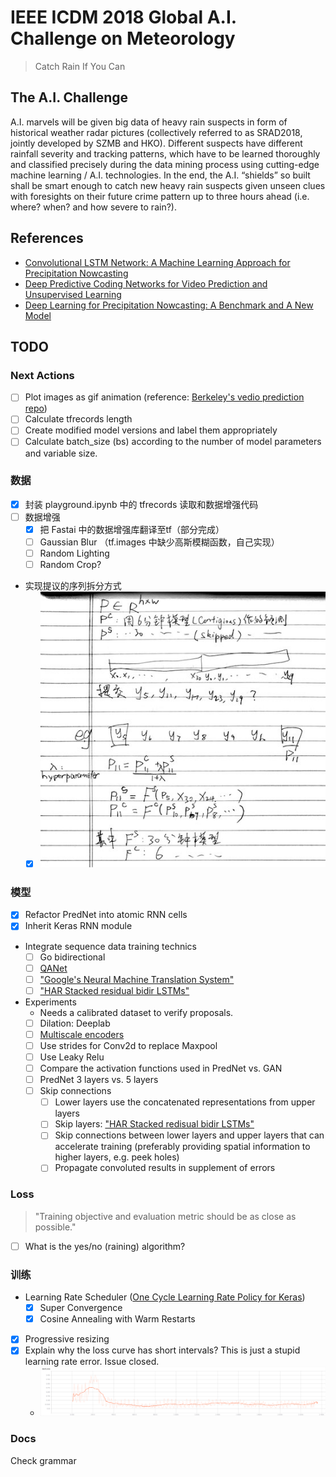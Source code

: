 # IEEE ICDM 2018 Global A.I. Challenge on Meteorology

> Catch Rain If You Can

## The A.I. Challenge

A.I. marvels will be given big data of heavy rain suspects in form of historical weather radar pictures (collectively referred to as SRAD2018, jointly developed by SZMB and HKO). Different suspects have different rainfall severity and tracking patterns, which have to be learned thoroughly and classified precisely during the data mining process using cutting-edge machine learning / A.I. technologies. In the end, the A.I. “shields” so built shall be smart enough to catch new heavy rain suspects given unseen clues with foresights on their future crime pattern up to three hours ahead (i.e. where? when? and how severe to rain?).

## References

- [Convolutional LSTM Network: A Machine Learning Approach for Precipitation Nowcasting](https://arxiv.org/abs/1506.04214)
- [Deep Predictive Coding Networks for Video Prediction and Unsupervised Learning](https://arxiv.org/abs/1605.08104)
- [Deep Learning for Precipitation Nowcasting: A Benchmark and A New Model](https://arxiv.org/abs/1706.03458)

## TODO

### Next Actions

- [ ] Plot images as gif animation (reference: [Berkeley's vedio prediction repo](https://alexlee-gk.github.io/video_prediction/))
- [ ] Calculate tfrecords length
- [ ] Create modified model versions and label them appropriately
- [ ] Calculate batch_size (bs) according to the number of model parameters and variable size.

### 数据

- [x] 封装 playground.ipynb 中的 tfrecords 读取和数据增强代码
- [ ] 数据增强
    - [x] 把 Fastai 中的数据增强库翻译至tf（部分完成）
    - [ ] Gaussian Blur （tf.images 中缺少高斯模糊函数，自己实现）
    - [ ] Random Lighting
    - [ ] Random Crop?
- 实现提议的序列拆分方式
    - [x] ![fig1](https://github.com/ChessWarrior/pred-rain/raw/master/docs/pics/sequence.jpg)

### 模型

- [x] Refactor PredNet into atomic RNN cells
- [x] Inherit Keras RNN module
- Integrate sequence data training technics
    - [ ] Go bidirectional
    - [ ] [QANet](https://arxiv.org/abs/1804.09541)
    - [ ] ["Google's Neural Machine Translation System"](https://arxiv.org/abs/1609.08144)
    - [ ] ["HAR Stacked residual bidir LSTMs"](https://arxiv.org/abs/1708.08989)
-  Experiments
    - Needs a calibrated dataset to verify proposals.
    - [ ] Dilation: Deeplab
    - [ ] [Multiscale encoders](http://openaccess.thecvf.com/content_cvpr_2018_workshops/papers/w4/Zhou_D-LinkNet_LinkNet_With_CVPR_2018_paper.pdf)
    - [ ] Use strides for Conv2d to replace Maxpool
    - [ ] Use Leaky Relu
    - [ ] Compare the activation functions used in PredNet vs. GAN
    - [ ] PredNet 3 layers vs. 5 layers
    - [ ] Skip connections
        - [ ] Lower layers use the concatenated representations from upper layers
        - [ ] Skip layers: ["HAR Stacked redisual bidir LSTMs"](https://arxiv.org/abs/1708.08989)
        - [ ] Skip connections between lower layers and upper layers that can accelerate training (preferably providing spatial information to higher layers, e.g. peek holes)
        - [ ] Propagate convoluted results in supplement of errors

### Loss

> "Training objective and evaluation metric should be as close as possible."
- [ ] What is the yes/no (raining) algorithm?

### 训练

- Learning Rate Scheduler ([One Cycle Learning Rate Policy for Keras](https://github.com/titu1994/keras-one-cycle))
    - [x] Super Convergence
    - [x] Cosine Annealing with Warm Restarts
- [x] Progressive resizing
- [x] Explain why the loss curve has short intervals?
    This is just a stupid learning rate error. Issue closed.
    - ![loss_interval.png](docs/pics/loss_interval.png)

### Docs
Check grammar
